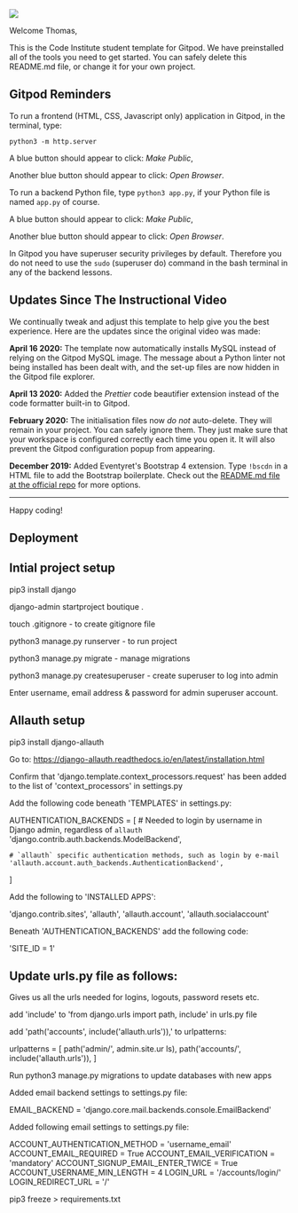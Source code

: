<img src="https://codeinstitute.s3.amazonaws.com/fullstack/ci_logo_small.png" style="margin: 0;">

Welcome Thomas,

This is the Code Institute student template for Gitpod. We have preinstalled all of the tools you need to get started. You can safely delete this README.md file, or change it for your own project.

## Gitpod Reminders

To run a frontend (HTML, CSS, Javascript only) application in Gitpod, in the terminal, type:

`python3 -m http.server`

A blue button should appear to click: *Make Public*,

Another blue button should appear to click: *Open Browser*.

To run a backend Python file, type `python3 app.py`, if your Python file is named `app.py` of course.

A blue button should appear to click: *Make Public*,

Another blue button should appear to click: *Open Browser*.

In Gitpod you have superuser security privileges by default. Therefore you do not need to use the `sudo` (superuser do) command in the bash terminal in any of the backend lessons.

## Updates Since The Instructional Video

We continually tweak and adjust this template to help give you the best experience. Here are the updates since the original video was made:

**April 16 2020:** The template now automatically installs MySQL instead of relying on the Gitpod MySQL image. The message about a Python linter not being installed has been dealt with, and the set-up files are now hidden in the Gitpod file explorer.

**April 13 2020:** Added the _Prettier_ code beautifier extension instead of the code formatter built-in to Gitpod.

**February 2020:** The initialisation files now _do not_ auto-delete. They will remain in your project. You can safely ignore them. They just make sure that your workspace is configured correctly each time you open it. It will also prevent the Gitpod configuration popup from appearing.

**December 2019:** Added Eventyret's Bootstrap 4 extension. Type `!bscdn` in a HTML file to add the Bootstrap boilerplate. Check out the <a href="https://github.com/Eventyret/vscode-bcdn" target="_blank">README.md file at the official repo</a> for more options.

--------

Happy coding!

## Deployment

## Intial project setup

pip3 install django

django-admin startproject boutique .

touch .gitignore - to create gitignore file

python3 manage.py runserver - to run project

python3 manage.py migrate - manage migrations

python3 manage.py createsuperuser - create superuser to log into admin

Enter username, email address & password for admin superuser account.


## Allauth setup

pip3 install django-allauth

Go to: https://django-allauth.readthedocs.io/en/latest/installation.html

Confirm that 'django.template.context_processors.request' has been added to the list of 'context_processors' in settings.py

Add the following code beneath 'TEMPLATES' in settings.py:

AUTHENTICATION_BACKENDS = [
    # Needed to login by username in Django admin, regardless of `allauth`
    'django.contrib.auth.backends.ModelBackend',

    # `allauth` specific authentication methods, such as login by e-mail
    'allauth.account.auth_backends.AuthenticationBackend',
]

Add the following to 'INSTALLED APPS':

'django.contrib.sites',
'allauth',
'allauth.account',
'allauth.socialaccount'

Beneath 'AUTHENTICATION_BACKENDS' add the following code:

'SITE_ID = 1'

## Update urls.py file as follows:

Gives us all the urls needed for logins, logouts, password resets etc.

add 'include' to 'from django.urls import path, include' in urls.py file

add 'path('accounts', include('allauth.urls')),' to urlpatterns:

urlpatterns = [
    path('admin/', admin.site.ur
    ls),
    path('accounts/', include('allauth.urls')),
]

Run python3 manage.py migrations to update databases with new apps


Added email backend settings to settings.py file:

EMAIL_BACKEND = 'django.core.mail.backends.console.EmailBackend'


Added following email settings to settings.py file:

ACCOUNT_AUTHENTICATION_METHOD = 'username_email'
ACCOUNT_EMAIL_REQUIRED = True
ACCOUNT_EMAIL_VERIFICATION = 'mandatory'
ACCOUNT_SIGNUP_EMAIL_ENTER_TWICE = True
ACCOUNT_USERNAME_MIN_LENGTH = 4
LOGIN_URL = '/accounts/login/'
LOGIN_REDIRECT_URL = '/'

pip3 freeze > requirements.txt
